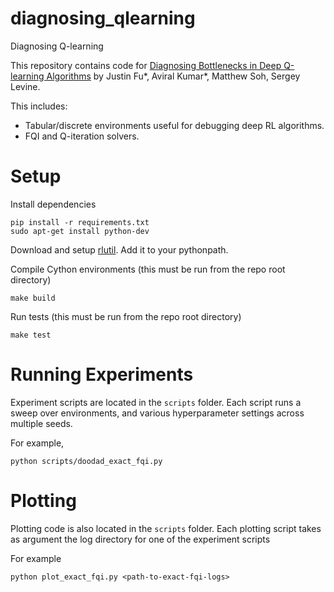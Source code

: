 # diagnosing_qlearning
Diagnosing Q-learning

This repository contains code for [Diagnosing Bottlenecks in Deep Q-learning Algorithms](https://arxiv.org/abs/1902.10250) by Justin Fu*, Aviral Kumar*, Matthew Soh, Sergey Levine.

This includes:
- Tabular/discrete environments useful for debugging deep RL algorithms.
- FQI and Q-iteration solvers.


# Setup
Install dependencies
```
pip install -r requirements.txt
sudo apt-get install python-dev
```

Download and setup [rlutil](https://github.com/justinjfu/rlutil). Add it to your pythonpath.


Compile Cython environments (this must be run from the repo root directory)
```
make build
```

Run tests (this must be run from the repo root directory)
```
make test
```

# Running Experiments
Experiment scripts are located in the `scripts` folder. Each script runs a sweep over environments, and various hyperparameter settings across multiple seeds.

For example,
```
python scripts/doodad_exact_fqi.py
```

# Plotting
Plotting code is also located in the `scripts` folder. Each plotting script takes as argument the log directory for one of the experiment scripts

For example
```
python plot_exact_fqi.py <path-to-exact-fqi-logs>
```
